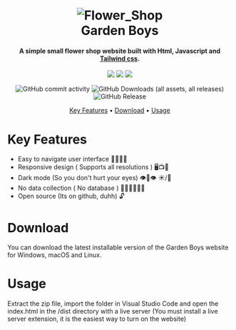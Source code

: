 <!-- BADGIE TIME -->

<!-- END BADGIE TIME -->

<h1 align="center">
  <br>
  <img src="https://raw.githubusercontent.com/zxxtlz/Flower_Shop/refs/heads/main/images/logo2.png" alt="Flower_Shop">
  <br>
  <b>Garden Boys</b>
  <br>
</h1>

<h4 align="center">A simple small flower shop website built with Html, Javascript and <a href="https://tailwindcss.com/" target="_blank">Tailwind css</a>.</h4>

<p align="center">
  <img src="https://img.shields.io/badge/-Html5-black?style=for-the-badge&logoColor=white&logo=html5&color=BC4220">
  <img src="https://img.shields.io/badge/-TailwindCss-black?style=for-the-badge&logoColor=white&logo=tailwindcss&color=048599">
  <img src="https://img.shields.io/badge/-Javascript-black?style=for-the-badge&logoColor=white&logo=javascript&color=AD9B16">
</p>

<p align="center">
  <img alt="GitHub commit activity" src="https://img.shields.io/github/commit-activity/t/zxxtlz/Flower_Shop">
  <img alt="GitHub Downloads (all assets, all releases)" src="https://img.shields.io/github/downloads/zxxtlz/Flower_Shop/total">
  <img alt="GitHub Release" src="https://img.shields.io/github/v/release/zxxtlz/Flower_Shop">
</p>

<p align="center">
  <a href="#key-features">Key Features</a> •
  <a href="#download">Download</a> •
  <a href="#usage">Usage</a>
</p>

# Key Features
<ul>
  <li>Easy to navigate user interface 👴🏻👵🏻</li>
  <li>Responsive design ( Supports all resolutions ) 🖥️📺📱</li>
  <li>Dark mode (So you don't hurt your eyes) 👁️👄👁️ ☀️/🌙</li>
  <li>No data collection ( No database ) 🧑🏼‍💻👨🏼‍💻</li>
  <li>Open source (Its on github, duhh) 🔓</li>
</ul>

# Download

You can download the latest installable version of the Garden Boys website for Windows, macOS and Linux.

# Usage

Extract the zip file, import the folder in Visual Studio Code and open the index.html in the /dist directory with a live server 
(You must install a live server extension, it is the easiest way to turn on the website)
